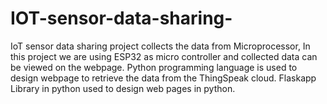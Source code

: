 # IOT-sensor-data-sharing-
IoT sensor data sharing project collects the data from Microprocessor, In this project we are using ESP32 as micro controller and collected data can be viewed on the webpage. Python programming language is used to design webpage to retrieve the data from the ThingSpeak cloud. Flaskapp Library in python used to design web pages in python. 
